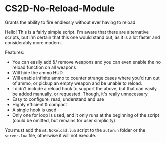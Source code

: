 # CS2D-No-Reload-Module
Grants the ability to fire endlessly without ever having to reload.

Hello! This is a fairly simple script.
I'm aware that there are alternative scripts, but I'm certain that this one would stand out, as it is a lot faster and considerably more modern.

Features:
- You can easily add &/ remove weapons and you can even enable the no reload function on all weapons
- Will hide the ammo HUD
- Will enable infinite ammo to counter strange cases where you'd run out of ammo, or pickup an empty weapon and be unable to reload.
- I didn't include a reload hook to support the above, but that can easily be added manually, or requested. Though, it's really unnecessary
- Easy to configure, read, understand and use
- Highly efficient & compact
- A single hook is used
- Only one for loop is used, and it only runs at the beginning of the script (could be omitted, but remains for user simplicity)

You must add the `mt.NoReload.lua` script to the `autorun` folder or the `server.lua` file, otherwise it will not execute.
